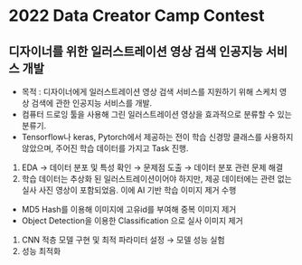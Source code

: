 # 2022 Data Creator Camp Contest
## 디자이너를 위한 일러스트레이션 영상 검색 인공지능 서비스 개발

- 목적 : 디자이너에게 일러스트레이션 영상 검색 서비스를 지원하기 위해 스케치 영상 검색에 관한 인공지능 서비스를 개발.
- 컴퓨터 드로잉 툴을 사용해 그린 일러스트레이션 영상을 효과적으로 분류할 수 있는 분류기.
- Tensorflow나 keras, Pytorch에서 제공하는 전이 학습 신경망 클래스를 사용하지 않았으며, 주어진 학습 데이터를 가지고 Task 진행.



1. EDA → 데이터 분포 및 특성 확인 → 문제점 도출 → 데이터 분포 관련 문제 해결
2. 학습 데이터는 추상화 된 일러스트레이션이어야 하지만, 제공 데이터에는 관련 없는 실사 사진 영상이 포함되었음. 이에 AI 기반 학습 이미지 제거 수행
- MD5 Hash를 이용해 이미지에 고유id를 부여해 중복 이미지 제거
- Object Detection을 이용한 Classification 으로 실사 이미지 제거
1. CNN 적층 모델 구현 및 최적 파라미터 설정 → 모델 성능 실험
2. 성능 최적화
